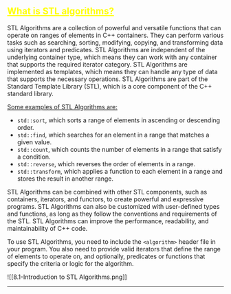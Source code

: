 ## <font color="yellow"><u>What is STL algorithms?</u></font>

STL Algorithms are a collection of powerful and versatile functions that can operate on ranges of elements in C++ containers. They can perform various tasks such as searching, sorting, modifying, copying, and transforming data using iterators and predicates. STL Algorithms are independent of the underlying container type, which means they can work with any container that supports the required iterator category. STL Algorithms are implemented as templates, which means they can handle any type of data that supports the necessary operations. STL Algorithms are part of the Standard Template Library (STL), which is a core component of the C++ standard library.

<u>Some examples of STL Algorithms are:</u>

- `std::sort`, which sorts a range of elements in ascending or descending order.
- `std::find`, which searches for an element in a range that matches a given value.
- `std::count`, which counts the number of elements in a range that satisfy a condition.
- `std::reverse`, which reverses the order of elements in a range.
- `std::transform`, which applies a function to each element in a range and stores the result in another range.

STL Algorithms can be combined with other STL components, such as containers, iterators, and functors, to create powerful and expressive programs. STL Algorithms can also be customized with user-defined types and functions, as long as they follow the conventions and requirements of the STL. STL Algorithms can improve the performance, readability, and maintainability of C++ code.

To use STL Algorithms, you need to include the `<algorithm>` header file in your program. You also need to provide valid iterators that define the range of elements to operate on, and optionally, predicates or functions that specify the criteria or logic for the algorithm.

![[8.1-Introduction to STL Algorithms.png]]

---
